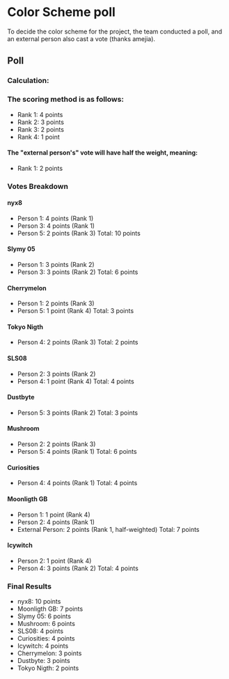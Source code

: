 # Color Scheme poll

To decide the color scheme for the project, the team conducted a poll, and an external person also cast a vote (thanks amejia).

## Poll

### Calculation:

### The scoring method is as follows:

- Rank 1: 4 points
- Rank 2: 3 points
- Rank 3: 2 points
- Rank 4: 1 point

#### The "external person's" vote will have half the weight, meaning:
- Rank 1: 2 points


### Votes Breakdown
#### nyx8

- Person 1: 4 points (Rank 1)
- Person 3: 4 points (Rank 1)
- Person 5: 2 points (Rank 3)
Total: 10 points

#### Slymy 05

- Person 1: 3 points (Rank 2)
- Person 3: 3 points (Rank 2)
Total: 6 points

#### Cherrymelon

- Person 1: 2 points (Rank 3)
- Person 5: 1 point (Rank 4)
Total: 3 points

#### Tokyo Nigth

- Person 4: 2 points (Rank 3)
Total: 2 points

#### SLS08

- Person 2: 3 points (Rank 2)
- Person 4: 1 point (Rank 4)
Total: 4 points

#### Dustbyte

- Person 5: 3 points (Rank 2)
Total: 3 points

#### Mushroom

- Person 2: 2 points (Rank 3)
- Person 5: 4 points (Rank 1)
Total: 6 points

#### Curiosities

- Person 4: 4 points (Rank 1)
Total: 4 points

#### Moonligth GB

- Person 1: 1 point (Rank 4)
- Person 2: 4 points (Rank 1)
- External Person: 2 points (Rank 1, half-weighted)
Total: 7 points

#### Icywitch

- Person 2: 1 point (Rank 4)
- Person 4: 3 points (Rank 2)
Total: 4 points

### Final Results

- nyx8: 10 points
- Moonligth GB: 7 points
- Slymy 05: 6 points
- Mushroom: 6 points
- SLS08: 4 points
- Curiosities: 4 points
- Icywitch: 4 points
- Cherrymelon: 3 points
- Dustbyte: 3 points
- Tokyo Nigth: 2 points

